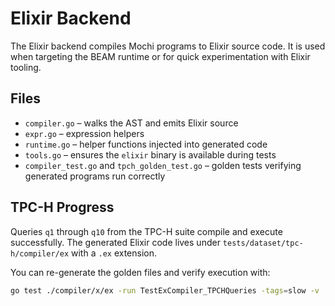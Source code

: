 # Elixir Backend

The Elixir backend compiles Mochi programs to Elixir source code. It is used when targeting the BEAM runtime or for quick experimentation with Elixir tooling.

## Files

- `compiler.go` – walks the AST and emits Elixir source
- `expr.go` – expression helpers
- `runtime.go` – helper functions injected into generated code
- `tools.go` – ensures the `elixir` binary is available during tests
- `compiler_test.go` and `tpch_golden_test.go` – golden tests verifying generated programs run correctly

## TPC-H Progress

Queries `q1` through `q10` from the TPC-H suite compile and execute successfully.
The generated Elixir code lives under `tests/dataset/tpc-h/compiler/ex` with a `.ex` extension.

You can re-generate the golden files and verify execution with:

```bash
go test ./compiler/x/ex -run TestExCompiler_TPCHQueries -tags=slow -v
```
